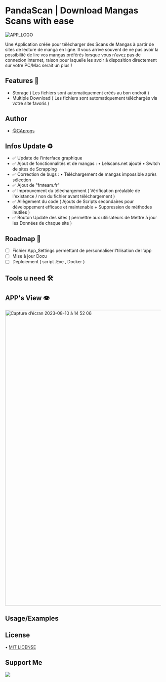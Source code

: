 # PandaScan | Download Mangas Scans with ease

![APP_LOGO](https://github.com/CAprogs/PandaScan/assets/104645407/37d0a0e8-0f19-4a9c-b2c3-34126dc71a21)

Une Application créée pour télécharger des Scans de Mangas à partir de sites de lecture de manga en ligne.
Il vous arrive souvent de ne pas avoir la possibilité de lire vos mangas préférés lorsque vous n'avez pas de connexion internet, raison pour laquelle les avoir à disposition directement sur votre PC/Mac serait un plus !

## Features 🚀
- Storage ( Les fichiers sont automatiquement créés au bon endroit )
- Multiple Download ( Les fichiers sont automatiquement téléchargés via votre site favoris )

## Author

- [@CAprogs](https://github.com/CAprogs)


## Infos Update ♻️

- ✅ Update de l'interface graphique 
- ✅ Ajout de fonctionnalités et de mangas :
• Lelscans.net ajouté
• Switch de sites de Scrapping
- ✅ Correction de bugs :
• Téléchargement de mangas impossible après sélection
- ✅ Ajout de "fmteam.fr"
- ✅ Improuvement du téléchargement ( Vérification préalable de l'existance / non du fichier avant téléchargement )
- ✅ Allègement du code ( Ajouts de Scripts secondaires pour développement efficace et maintenable + Suppression de méthodes inutiles )
- ✅ Bouton Update des sites ( permettre aux utilisateurs de Mettre à jour les Données de chaque site ) 

## Roadmap 🚧

- [ ] Fichier App_Settings permettant de personnaliser l'tilisation de l'app
- [ ] Mise à jour Docu
- [ ] Déploiement ( script .Exe , Docker )
    
##  Tools u need 🛠️

## APP's View 👁️

<img width="958" alt="Capture d’écran 2023-08-10 à 14 52 06" src="https://github.com/CAprogs/PandaScan/assets/104645407/966cf744-b592-4fce-8ee5-d37e44f90abc">

##  Usage/Examples 

## License
• [MIT LICENSE](https://github.com/CAprogs/PandaScan/blob/main/LICENSE)

## Support Me

<a href="https://www.buymeacoffee.com/CAprogs"><img src="https://img.buymeacoffee.com/button-api/?text=Buy me a Pizza&emoji=🍕&slug=CAprogs&button_colour=FFDD00&font_colour=000000&font_family=Arial&outline_colour=000000&coffee_colour=ffffff" /></a>
